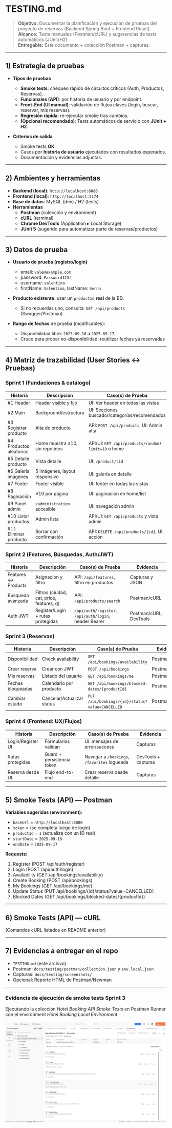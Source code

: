 # TESTING.md

> **Objetivo:** Documentar la planificación y ejecución de pruebas del proyecto de reservas (Backend Spring Boot + Frontend React).  
> **Alcance:** Tests manuales (Postman/cURL) y sugerencias de tests automáticos (JUnit/H2).  
> **Entregable:** Este documento + colección Postman + capturas.

---

## 1) Estrategia de pruebas

- **Tipos de pruebas**
  - **Smoke tests**: chequeo rápido de circuitos críticos (Auth, Productos, Reservas).
  - **Funcionales (API)**: por historia de usuario y por endpoint.
  - **Front-End (UI manual)**: validación de flujos claves (login, buscar, reservar, mis reservas).
  - **Regresión rápida**: re-ejecutar smoke tras cambios.
  - **(Opcional recomendado)**: Tests automáticos de servicio con **JUnit + H2**.

- **Criterios de salida**
  - Smoke tests **OK**.
  - Casos por **historia de usuario** ejecutados con resultados esperados.
  - Documentación y evidencias adjuntas.

---

## 2) Ambientes y herramientas

- **Backend (local)**: `http://localhost:8080`
- **Frontend (local)**: `http://localhost:5174`
- **Base de datos**: MySQL (dev) / H2 (tests)
- **Herramientas**
  - **Postman** (colección y environment)
  - **cURL** (terminal)
  - **Chrome DevTools** (Application ▸ Local Storage)
  - **JUnit 5** (sugerido para automatizar parte de reservas/productos)

---

## 3) Datos de prueba

- **Usuario de prueba (registro/login)**
  - email: `vale@example.com`
  - password: `Password123!`
  - username: `valentina`
  - firstName: `Valentina`, lastName: `Serna`

- **Producto existente**: usar un `productId` **real** de la BD.  
  - Si no recuerdas uno, consulta: `GET /api/products` (Swagger/Postman).

- **Rango de fechas** de prueba (modificables):
  - Disponibilidad libre: `2025-09-16` a `2025-09-17`
  - Cruce para probar no-disponibilidad: reutilizar fechas ya reservadas

---

## 4) Matriz de trazabilidad (User Stories ↔ Pruebas)

### Sprint 1 (Fundaciones & catálogo)
| Historia | Descripción | Caso(s) de Prueba | Evidencia |
|---|---|---|---|
| #1 Header | Header visible y fijo | UI: Ver header en todas las vistas | Capturas front |
| #2 Main | Background/estructura | UI: Secciones buscador/categorías/recomendados | Capturas front |
| #3 Registrar producto | Alta de producto | API: `POST /api/products`, UI: Admin alta | Postman/cURL + capturas |
| #4 Productos aleatorios | Home muestra ≤10, sin repetidos | API/UI: `GET /api/products/random?limit=10` o home | Capturas home |
| #5 Detalle producto | Vista detalle | UI: `/product/:id` | Capturas UI |
| #6 Galería imágenes | 5 imágenes, layout responsivo | UI: galería en detalle | Capturas UI |
| #7 Footer | Footer visible | UI: footer en todas las vistas | Capturas UI |
| #8 Paginación | ≤10 por página | UI: paginación en home/list | Capturas UI |
| #9 Panel admin | `/administration` accesible | UI: navegación admin | Capturas UI |
| #10 Listar productos | Admin lista | API/UI: `GET /api/products` y vista admin | Capturas |
| #11 Eliminar producto | Borrar con confirmación | API: `DELETE /api/products/{id}`, UI: acción | Postman/cURL + capturas |

### Sprint 2 (Features, Búsquedas, Auth/JWT)
| Historia | Descripción | Caso(s) de Prueba | Evidencia |
|---|---|---|---|
| Features ↔ Products | Asignación y filtro | API: `/api/features`, filtro en productos | Capturas y JSON |
| Búsqueda avanzada | Filtros (ciudad, cat, price, features, q) | API: `/api/products/search` | Postman/cURL |
| Auth JWT | Register/Login + rutas protegidas | `/api/auth/register`, `/api/auth/login`, header Bearer | Postman/cURL, DevTools |

### Sprint 3 (Reservas)
| Historia | Descripción | Caso(s) de Prueba | Evidencia |
|---|---|---|---|
| Disponibilidad | Check availability | `GET /api/bookings/availability` | Postman/cURL |
| Crear reserva | Crear con JWT | `POST /api/bookings` | Postman/cURL |
| Mis reservas | Listado del usuario | `GET /api/bookings/me` | Postman/cURL |
| Fechas bloqueadas | Calendario por producto | `GET /api/bookings/blocked-dates/{productId}` | Postman/cURL |
| Cambiar estado | Cancelar/Actualizar status | `PUT /api/bookings/{id}/status?value=CANCELLED` | Postman/cURL |

### Sprint 4 (Frontend: UX/Flujos)
| Historia | Descripción | Caso(s) de Prueba | Evidencia |
|---|---|---|---|
| Login/Register UI | Formularios validan | UI: mensajes de error/success | Capturas |
| Rutas protegidas | Guard + persistencia token | Navegar a `/bookings`, `/favorites` logueada | DevTools + capturas |
| Reserva desde UI | Flujo end-to-end | Crear reserva desde detalle | Capturas |

---

## 5) Smoke Tests (API) — Postman

**Variables sugeridas (environment):**
- `baseUrl` = `http://localhost:8080`
- `token` = (se completa luego de login)
- `productId` = `1` (actualiza con un ID real)
- `startDate` = `2025-09-16`
- `endDate` = `2025-09-17`

**Requests:**
1. Register (POST /api/auth/register)  
2. Login (POST /api/auth/login)  
3. Availability (GET /api/bookings/availability)  
4. Create Booking (POST /api/bookings)  
5. My Bookings (GET /api/bookings/me)  
6. Update Status (PUT /api/bookings/{id}/status?value=CANCELLED)  
7. Blocked Dates (GET /api/bookings/blocked-dates/{productId})  

---

## 6) Smoke Tests (API) — cURL

(Comandos cURL listados en README anterior)

---

## 7) Evidencias a entregar en el repo

- `TESTING.md` (este archivo)
- Postman: `docs/testing/postman/collection.json` y `env.local.json`
- Capturas: `docs/testing/screenshots/`
- Opcional: Reporte HTML de Postman/Newman

---

### Evidencia de ejecución de smoke tests Sprint 3
Ejecutando la colección *Hotel Booking API Smoke Tests* en Postman Runner con el environment *Hotel Booking Local Environment*.

![Smoke tests Sprint 3](docs/testing/screenshots/sprint3_smoketests_runner.png)
